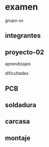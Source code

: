 # examen

grupo-xx

## integrantes

## proyecto-02

aprendizajes

dificultades

## PCB

## soldadura

## carcasa

## montaje
